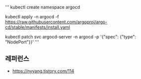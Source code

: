 
'''
kubectl create namespace argocd

kubectl apply -n argocd -f https://raw.githubusercontent.com/argoproj/argo-cd/stable/manifests/install.yaml

kubectl patch svc argocd-server -n argocd -p '{"spec": {"type": "NodePort"}}'
'''
## 레퍼런스 ##

* https://nyyang.tistory.com/114
  
